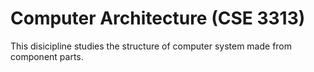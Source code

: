 # Computer Architecture (CSE 3313)
This disicipline studies the structure of computer system made from component parts.


